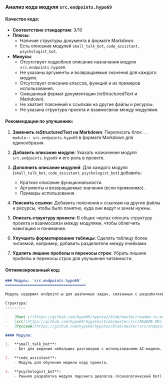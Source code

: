 ### **Анализ кода модуля `src.endpoints.hypo69`**

#### **Качество кода**:
- **Соответствие стандартам**: 3/10
- **Плюсы**:
   - Наличие структуры документа в формате Markdown.
   - Есть описание модулей `small_talk_bot`, `code_assistant`, `psychologist_bot`.
- **Минусы**:
   - Отсутствует подробное описание назначения модуля `src.endpoints.hypo69`.
   - Не указаны аргументы и возвращаемые значения для каждого модуля.
   - Отсутствует описание классов, функций и их примеров использования.
   - Смешанный формат документации (reStructuredText и Markdown).
   - Не хватает пояснений к ссылкам на другие файлы и ресурсы.
   - Не указана структура проекта и взаимосвязи между модулями.

#### **Рекомендации по улучшению**:

1.  **Заменить reStructuredText на Markdown**: Переписать блок `.. module:: src.endpoints.hypo69` в формате Markdown для единообразия.

2.  **Добавить описание модуля**: Указать назначение модуля `src.endpoints.hypo69` и его роль в проекте.

3.  **Дополнить описание модулей**: Для каждого модуля (`small_talk_bot`, `code_assistant`, `psychologist_bot`) добавить:

    *   Краткое описание функциональности.
    *   Аргументы и возвращаемые значения (если применимо).
    *   Примеры использования.

4.  **Пояснить ссылки**: Добавить пояснения к ссылкам на другие файлы и ресурсы, чтобы было понятно, куда они ведут и зачем нужны.

5.  **Описать структуру проекта**: В общих чертах описать структуру проекта и взаимосвязи между модулями, чтобы облегчить навигацию и понимание.

6.  **Улучшить форматирование таблицы**: Сделать таблицу более читаемой, например, добавить разделители между ячейками.

7.  **Удалить лишние пробелы и переносы строк**: Убрать лишние пробелы и переносы строк для улучшения читаемости.

#### **Оптимизированный код**:

```markdown
### Модуль: `src.endpoints.hypo69`
====================================

Модуль содержит endpoint-ы для различных задач, связанных с разработкой и обучением AI-моделей.

Структура:
---------

-   [Root ↑](https://github.com/hypo69/hypotez/blob/master/readme.ru.md) - Ссылка на корневой README файл проекта.
-   [src](https://github.com/hypo69/hypotez/blob/master/src/README.MD) \\ [endpoints](https://github.com/hypo69/hypotez/blob/master/src/endpoints/README.MD) - Переход к другим модулям.
-   [Русский](https://github.com/hypo69/hypotez/blob/master/src/endpoints/hypo69/readme.ru.md) - Русская версия документации.

#### Модули:

1.  **small_talk_bot**:
    - Бот для ведения небольших разговоров с использованием AI-модели.

2.  **code_assistant**:
    - Модуль для обучения модели коду проекта.

3.  **psychologist_bot**:
    - Ранняя разработка модуля парсинга диалогов (психологический бот).